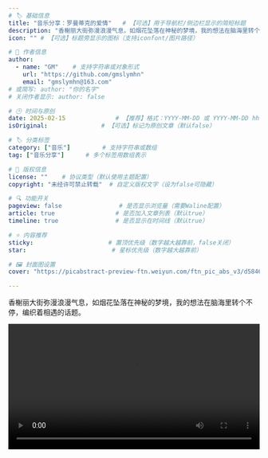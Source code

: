 ```yaml
---
# 🏷️ 基础信息
title: "音乐分享：罗曼蒂克的爱情"   # 【可选】用于导航栏/侧边栏显示的简短标题
description: "香榭丽大街弥漫浪漫气息，如烟花坠落在神秘的梦境，我的想法在脑海里转个不停，编织着相遇的话题。" # 【SEO优化】用于搜索引擎显示的描述
icon: "" # 【可选】标题旁显示的图标（支持iconfont/图片路径）

# 👤 作者信息
author: 
  - name: "GM"    # 支持字符串或对象形式
    url: "https://github.com/gmslymhn" 
    email: "gmslymhn@163.com"
# 或简写: author: "你的名字" 
# 关闭作者显示: author: false

# 🕒 时间与原创
date: 2025-02-15              # 【推荐】格式：YYYY-MM-DD 或 YYYY-MM-DD hh:mm:ss
isOriginal:               # 【可选】标记为原创文章（默认false）

# 🏷️ 分类标签
category: ["音乐"]         # 支持字符串或数组
tag: ["音乐分享"]      # 多个标签用数组表示

# 📜 版权信息
license: ""    # 协议类型（默认使用主题配置）
copyright: "未经许可禁止转载"  # 自定义版权文字（设为false可隐藏）

# 🔍 功能开关
pageview: false                # 是否显示浏览量（需要Waline配置）
article: true                 # 是否加入文章列表（默认true）
timeline: true                # 是否显示在时间线（默认true）

# ⭐ 内容推荐
sticky:                     # 置顶优先级（数字越大越靠前，false关闭）
star:                        # 星标优先级（数字越大越靠前）

# 🖼️ 封面图设置
cover: "https://picabstract-preview-ftn.weiyun.com/ftn_pic_abs_v3/d5846034d9153779aaf28c3f791a2dbc49d5404344fa0dfe2e8d1b5be859bec3640d3814484fc99beca63ed1501224c9?pictype=scale&from=30013&version=3.3.3.3&fname=2025-05-062tjXS.jpg&size=750"  # 文章卡片封面图（建议尺寸：1200×600）

---
```

香榭丽大街弥漫浪漫气息，如烟花坠落在神秘的梦境，我的想法在脑海里转个不停，编织着相遇的话题。
<!-- more -->

<video width="100%" controls> <source src="https://vercel-lz.tyut.tech/api/lz?fid=ig1l62vjxq3a&pwd=hv3c&isNewd=https://innlab.lanzn.com" type="video/mp4"> 您的浏览器不支持MP3播放 </video>
